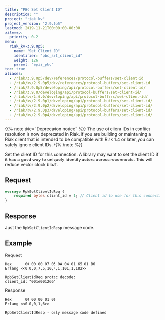 ```yaml
---
title: "PBC Set Client ID"
description: ""
project: "riak_kv"
project_version: "2.9.0p5"
lastmod: 2019-11-21T00:00:00-00:00
sitemap:
  priority: 0.2
menu:
  riak_kv-2.9.0p5:
    name: "Set Client ID"
    identifier: "pbc_set_client_id"
    weight: 126
    parent: "apis_pbc"
toc: true
aliases:
  - /riak/2.9.0p5/dev/references/protocol-buffers/set-client-id
  - /riak/kv/2.9.0p5/dev/references/protocol-buffers/set-client-id
  - /riak/2.9.0p5/developing/api/protocol-buffers/set-client-id/
  - /riak/2.9.0/developing/api/protocol-buffers/set-client-id/
  - /riak/kv/2.9.0/developing/api/protocol-buffers/set-client-id/
  - /riak/kv/2.9.0p1/developing/api/protocol-buffers/set-client-id/
  - /riak/kv/2.9.0p2/developing/api/protocol-buffers/set-client-id/
  - /riak/kv/2.9.0p3/developing/api/protocol-buffers/set-client-id/
  - /riak/kv/2.9.0p4/developing/api/protocol-buffers/set-client-id/
---
```


{{% note title="Deprecation notice" %}}
The use of client IDs in conflict resolution is now deprecated in Riak. If you
are building or maintaining a Riak client that is intended to be compatible
with Riak 1.4 or later, you can safely ignore client IDs.
{{% /note %}}

Set the client ID for this connection. A library may want to set the
client ID if it has a good way to uniquely identify actors across
reconnects. This will reduce vector clock bloat.

## Request

```protobuf
message RpbSetClientIdReq {
    required bytes client_id = 1; // Client id to use for this connection
}
```

## Response

Just the `RpbSetClientIdResp` message code.

## Example

Request

```
Hex      00 00 00 07 05 0A 04 01 65 01 B6
Erlang <<0,0,0,7,5,10,4,1,101,1,182>>

RpbSetClientIdReq protoc decode:
client_id: "001e001266"

```

Response

```
Hex      00 00 00 01 06
Erlang <<0,0,0,1,6>>

RpbSetClientIdResp - only message code defined
```
